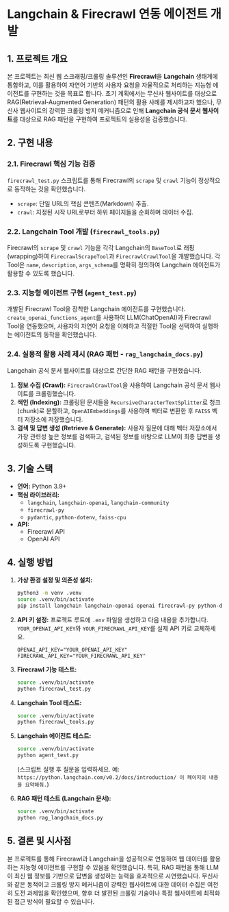 # Langchain & Firecrawl 연동 에이전트 개발

## 1. 프로젝트 개요
본 프로젝트는 최신 웹 스크래핑/크롤링 솔루션인 **Firecrawl**을 **Langchain** 생태계에 통합하고, 이를 활용하여 자연어 기반의 사용자 요청을 자율적으로 처리하는 지능형 에이전트를 구현하는 것을 목표로 합니다. 초기 계획에서는 무신사 웹사이트를 대상으로 RAG(Retrieval-Augmented Generation) 패턴의 활용 사례를 제시하고자 했으나, 무신사 웹사이트의 강력한 크롤링 방지 메커니즘으로 인해 **Langchain 공식 문서 웹사이트**를 대상으로 RAG 패턴을 구현하여 프로젝트의 실용성을 검증했습니다.

## 2. 구현 내용

### 2.1. Firecrawl 핵심 기능 검증
`firecrawl_test.py` 스크립트를 통해 Firecrawl의 `scrape` 및 `crawl` 기능이 정상적으로 동작하는 것을 확인했습니다.
- `scrape`: 단일 URL의 핵심 콘텐츠(Markdown) 추출.
- `crawl`: 지정된 시작 URL로부터 하위 페이지들을 순회하며 데이터 수집.

### 2.2. Langchain Tool 개발 (`firecrawl_tools.py`)
Firecrawl의 `scrape` 및 `crawl` 기능을 각각 Langchain의 `BaseTool`로 래핑(wrapping)하여 `FirecrawlScrapeTool`과 `FirecrawlCrawlTool`을 개발했습니다. 각 Tool은 `name`, `description`, `args_schema`를 명확히 정의하여 Langchain 에이전트가 활용할 수 있도록 했습니다.

### 2.3. 지능형 에이전트 구현 (`agent_test.py`)
개발된 Firecrawl Tool을 장착한 Langchain 에이전트를 구현했습니다. `create_openai_functions_agent`를 사용하여 LLM(ChatOpenAI)과 Firecrawl Tool을 연동했으며, 사용자의 자연어 요청을 이해하고 적절한 Tool을 선택하여 실행하는 에이전트의 동작을 확인했습니다.

### 2.4. 실용적 활용 사례 제시 (RAG 패턴 - `rag_langchain_docs.py`)
Langchain 공식 문서 웹사이트를 대상으로 간단한 RAG 패턴을 구현했습니다.
1.  **정보 수집 (Crawl):** `FirecrawlCrawlTool`을 사용하여 Langchain 공식 문서 웹사이트를 크롤링했습니다.
2.  **색인 (Indexing):** 크롤링된 문서들을 `RecursiveCharacterTextSplitter`로 청크(chunk)로 분할하고, `OpenAIEmbeddings`를 사용하여 벡터로 변환한 후 `FAISS` 벡터 저장소에 저장했습니다.
3.  **검색 및 답변 생성 (Retrieve & Generate):** 사용자 질문에 대해 벡터 저장소에서 가장 관련성 높은 정보를 검색하고, 검색된 정보를 바탕으로 LLM이 최종 답변을 생성하도록 구현했습니다.

## 3. 기술 스택
- **언어:** Python 3.9+
- **핵심 라이브러리:**
    - `langchain`, `langchain-openai`, `langchain-community`
    - `firecrawl-py`
    - `pydantic`, `python-dotenv`, `faiss-cpu`
- **API:**
    - Firecrawl API
    - OpenAI API

## 4. 실행 방법

1.  **가상 환경 설정 및 의존성 설치:**
    ```bash
    python3 -m venv .venv
    source .venv/bin/activate
    pip install langchain langchain-openai openai firecrawl-py python-dotenv langchain-community faiss-cpu
    ```

2.  **API 키 설정:**
    프로젝트 루트에 `.env` 파일을 생성하고 다음 내용을 추가합니다. `YOUR_OPENAI_API_KEY`와 `YOUR_FIRECRAWL_API_KEY`를 실제 API 키로 교체하세요.
    ```
    OPENAI_API_KEY="YOUR_OPENAI_API_KEY"
    FIRECRAWL_API_KEY="YOUR_FIRECRAWL_API_KEY"
    ```

3.  **Firecrawl 기능 테스트:**
    ```bash
    source .venv/bin/activate
    python firecrawl_test.py
    ```

4.  **Langchain Tool 테스트:**
    ```bash
    source .venv/bin/activate
    python firecrawl_tools.py
    ```

5.  **Langchain 에이전트 테스트:**
    ```bash
    source .venv/bin/activate
    python agent_test.py
    ```
    (스크립트 실행 후 질문을 입력하세요. 예: `https://python.langchain.com/v0.2/docs/introduction/ 이 페이지의 내용을 요약해줘.`) 

6.  **RAG 패턴 테스트 (Langchain 문서):**
    ```bash
    source .venv/bin/activate
    python rag_langchain_docs.py
    ```

## 5. 결론 및 시사점
본 프로젝트를 통해 Firecrawl과 Langchain을 성공적으로 연동하여 웹 데이터를 활용하는 지능형 에이전트를 구현할 수 있음을 확인했습니다. 특히, RAG 패턴을 통해 LLM이 최신 웹 정보를 기반으로 답변을 생성하는 능력을 효과적으로 시연했습니다. 무신사와 같은 동적이고 크롤링 방지 메커니즘이 강력한 웹사이트에 대한 데이터 수집은 여전히 도전 과제임을 확인했으며, 향후 더 발전된 크롤링 기술이나 특정 웹사이트에 최적화된 접근 방식이 필요할 수 있습니다.